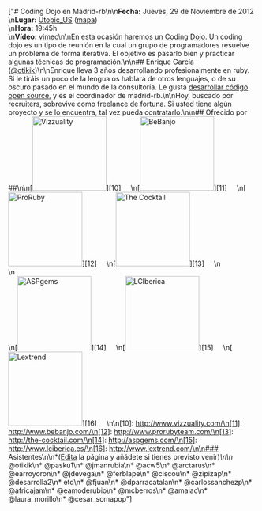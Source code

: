 ["# Coding Dojo en Madrid-rb\n\n**Fecha:** Jueves, 29 de Noviembre de 2012<br/>\n**Lugar:** [Utopic_US](http://www.utopicus.es/) ([mapa](http://maps.google.es/maps?f=q&source=embed&hl=es&geocode=&q=Calle+de+la+Concepci%C3%B3n+Jer%C3%B3nima,+22,+28012+Madrid&sll=40.396764,-3.713379&sspn=10.504732,23.269043&ie=UTF8&hq=&hnear=Calle+de+la+Concepci%C3%B3n+Jer%C3%B3nima,+22,+28012+Madrid,+Comunidad+de+Madrid&ll=40.413867,-3.706683&spn=0.036727,0.076818&z=14))<br/>\n**Hora:** 19:45h<br/>\n**Vídeo:** [vimeo](https://vimeo.com/52987852)\n\nEn esta ocasión haremos un [Coding Dojo](http://codingdojo.org/). Un coding dojo es un tipo de reunión en la cual un grupo de programadores resuelve un problema de forma iterativa. El objetivo es pasarlo bien y practicar algunas técnicas de programación.\n\n## Enrique García ([@otikik](http://twitter.com/otikik))\n\nEnrique lleva 3 años desarrollando profesionalmente en ruby. Si le tiráis un poco de la lengua os hablará de otros lenguajes, o de su oscuro pasado en el mundo de la consultoría. Le gusta [desarrollar código open source](https://github.com/kikito), y es el coordinador de madrid-rb.\n\nHoy, buscado por recruiters, sobrevive como freelance de fortuna. Si usted tiene algún proyecto y se lo encuentra, tal vez pueda contratarlo.\n\n## Ofrecido por ##\n\n[<img width='150px' src='http://dl.dropbox.com/u/645329/logos/vizzuality.png' alt='Vizzuality'/>][10]     \n[<img width='150px' src='http://dl.dropbox.com/u/645329/logos/bebanjo.png' alt='BeBanjo'/>][11]     \n[<img width='150px' src='http://dl.dropbox.com/u/645329/logos/proruby.png' alt='ProRuby'/>][12]     \n[<img width='150px' src='http://dl.dropbox.com/u/645329/logos/tck.png' alt='The Cocktail'/>][13]     \n<br/>\n<br/>\n[<img width='150px' src='http://dl.dropbox.com/u/645329/logos/aspgems.png' alt='ASPgems'/>][14]     \n[<img width='150px' src='http://dl.dropbox.com/u/645329/logos/lci.png' alt='LCIberica'/>][15]     \n[<img width='150px' src='http://dl.dropbox.com/u/645329/logos/lextrend.png' alt='Lextrend'/>][16]     \n\n[10]: http://www.vizzuality.com/\n[11]: http://www.bebanjo.com/\n[12]: http://www.prorubyteam.com/\n[13]: http://the-cocktail.com/\n[14]: http://aspgems.com/\n[15]: http://www.lciberica.es/\n[16]: http://www.lextrend.com/\n\n### Asistentes\n\n*([Edita](?m=edit) la página y añádete si tienes previsto venir)*\n\n* @otikik\n* @pasku1\n* @jmanrubia\n* @acw5\n* @arctarus\n* @earroyoron\n* @jdevega\n* @ferblape\n* @ciscou\n* @zipizap\n* @desarrolla2\n* etd\n* @fjuan\n* @dparracatalan\n* @carlossanchezp\n* @africajam\n* @eamoderubio\n* @mcberros\n* @amaiac\n* @laura_morillo\n* @cesar_somapop"]